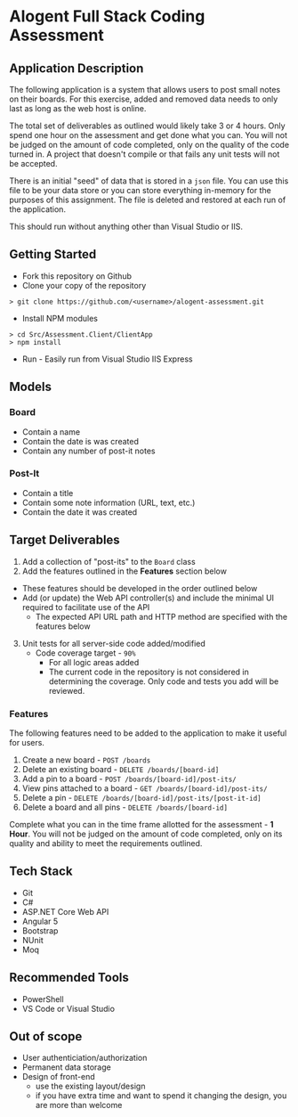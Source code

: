# Alogent Full Stack Coding Assessment

## Application Description

The following application is a system that allows users to post small notes on their boards.
For this exercise, added and removed data needs to only last as long as the web host is online.

The total set of deliverables as outlined would likely take 3 or 4 hours.
Only spend one hour on the assessment and get done what you can.
You will not be judged on the amount of code completed, only on the quality of the code turned in.
A project that doesn't compile or that fails any unit tests will not be accepted.

There is an initial "seed" of data that is stored in a `json` file. 
You can use this file to be your data store or you can store everything in-memory for the purposes of this assignment.
The file is deleted and restored at each run of the application.

This should run without anything other than Visual Studio or IIS.

## Getting Started

* Fork this repository on Github
* Clone your copy of the repository 

```
> git clone https://github.com/<username>/alogent-assessment.git
```

* Install NPM modules

```
> cd Src/Assessment.Client/ClientApp
> npm install
```

* Run - Easily run from Visual Studio IIS Express

## Models

### Board

* Contain a name
* Contain the date is was created
* Contain any number of post-it notes

### Post-It

* Contain a title
* Contain some note information (URL, text, etc.)
* Contain the date it was created

## Target Deliverables 

1. Add a collection of "post-its" to the `Board` class
2. Add the features outlined in the __Features__ section below
  - These features should be developed in the order outlined below
  - Add (or update) the Web API controller(s) and include the minimal UI required to facilitate use of the API
      - The expected API URL path and HTTP method are specified with the features below
3. Unit tests for all server-side code added/modified
    - Code coverage target - `90%`
      - For all logic areas added
      - The current code in the repository is not considered in determining the coverage. Only code and tests you add will be reviewed.

### Features

The following features need to be added to the application to make it useful for users.

1. Create a new board - `POST /boards`
2. Delete an existing board - `DELETE /boards/[board-id]`
3. Add a pin to a board - `POST /boards/[board-id]/post-its/`
4. View pins attached to a board - `GET /boards/[board-id]/post-its/`
5. Delete a pin - `DELETE /boards/[board-id]/post-its/[post-it-id]`
6. Delete a board and all pins - `DELETE /boards/[board-id]`

Complete what you can in the time frame allotted for the assessment - __1 Hour__.
You will not be judged on the amount of code completed, only on its quality and ability to meet the requirements outlined.

## Tech Stack

* Git
* C#
* ASP.NET Core Web API
* Angular 5
* Bootstrap
* NUnit
* Moq

## Recommended Tools

* PowerShell
* VS Code or Visual Studio
 
## Out of scope

- User authenticiation/authorization
- Permanent data storage
- Design of front-end 
    - use the existing layout/design
    - if you have extra time and want to spend it changing the design, you are more than welcome
